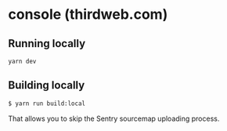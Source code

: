 # console (thirdweb.com)

## Running locally

`yarn dev`

## Building locally

```bash
$ yarn run build:local
```

That allows you to skip the Sentry sourcemap uploading process.

